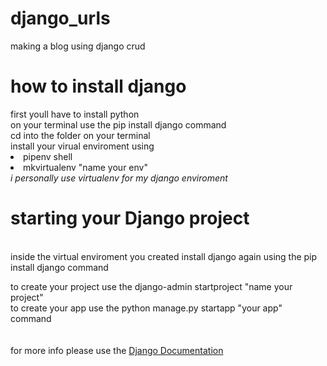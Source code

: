 # django_urls
making a blog using django crud 


<h1>how to install django</h1>
first youll have to install python <br>
on your terminal use the pip install django command <br>
cd into the folder on your terminal <br>
install your virual enviroment using
<li>pipenv shell</li>
<li>mkvirtualenv "name your env"</li>
<i> i personally use virtualenv for my django enviroment</i><br>

<h1>starting your Django project</h1><br>
inside the virtual enviroment you created install django again using the pip install django command<br>


to create your project use the django-admin startproject "name your project"<br>
to create your app use the python manage.py startapp "your app" command<br>
<br>
<br>
for more info please use the <a href="https://docs.djangoproject.com/en/4.0/">Django Documentation</a>

